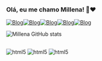 ### Olá, eu me chamo Millena! 👋❤️

[![Blog](https://img.shields.io/badge/Instagram-E4405F?style=for-the-badge&logo=instagram&logoColor=white)](htttps://instagram.com/Millysz_y)[![Blog](https://img.shields.io/badge/Discord-7289DA?style=for-the-badge&logo=discord&logoColor=white)](https://Discord.com/░⃟⃛🌹◗Ꮋ𝚊𝚛𝚞✧#0971)[![Blog](https://img.shields.io/badge/LinkedIn-0077B5?style=for-the-badge&logo=linkedin&logoColor=white)](https://LinkedIn.com/MillenaSampaioZovadelli)[![Blog](https://img.shields.io/badge/Twitch-9146FF?style=for-the-badge&logo=twitch&logoColor=white)](https://Twitth.com/Millysz_s2)[![Blog](https://img.shields.io/badge/Gmail-D14836?style=for-the-badge&logo=gmail&logoColor=white)](https://Gmail.com/millena.zovadelli@etec.sp.gov.br)

![Millena GitHub stats](https://github-readme-stats.vercel.app/api?username=Millenazova&show_icons=true&theme=radical)

<div style="display: incline_block"><br/>
<img aling="center" alt="html5"src="https://img.shields.io/badge/HTML5-E34F26?style=for-the-badge&logo=html5&logoColor=white" />
<img aling="center" alt="html5"src="https://img.shields.io/badge/CSS3-1572B6?style=for-the-badge&logo=css3&logoColor=white" />
<img aling="center" alt="html5"src="https://aleen42.github.io/badges/src/photoshop.svg" />
</div>
